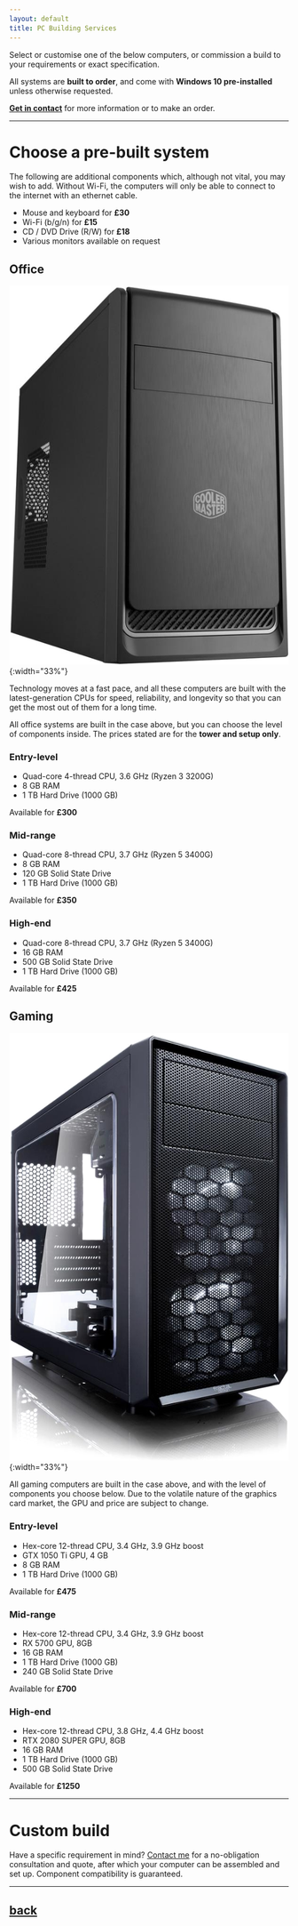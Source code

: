 ```yaml
---
layout: default
title: PC Building Services
---
```


Select or customise one of the below computers, or commission a build to your requirements or exact specification.


All systems are **built to order**, and come with **Windows 10 pre-installed** unless otherwise requested.

[**Get in contact**](../contact/) for more information or to make an order.

* * *

# Choose a pre-built system

The following are additional components which, although not vital, you may wish to add. Without Wi-Fi, the computers will only be able to connect to the internet with an ethernet cable.

 - Mouse and keyboard for **£30**
 - Wi-Fi (b/g/n) for **£15**
 - CD / DVD Drive (R/W) for **£18**
 - Various monitors available on request

## Office

![Office Case](./images/office.png){:width="33%"}

Technology moves at a fast pace, and all these computers are built with the latest-generation CPUs for speed, reliability, and longevity so that you can get the most out of them for a long time.

All office systems are built in the case above, but you can choose the level of components inside. The prices stated are for the **tower and setup only**.


### Entry-level

 - Quad-core 4-thread CPU, 3.6 GHz (Ryzen 3 3200G)
 - 8 GB RAM
 - 1 TB Hard Drive (1000 GB)

 Available for **£300**

### Mid-range

 - Quad-core 8-thread CPU, 3.7 GHz (Ryzen 5 3400G)
 - 8 GB RAM
 - 120 GB Solid State Drive
 - 1 TB Hard Drive (1000 GB)

 Available for **£350**

### High-end

 - Quad-core 8-thread CPU, 3.7 GHz (Ryzen 5 3400G)
 - 16 GB RAM
 - 500 GB Solid State Drive
 - 1 TB Hard Drive (1000 GB)

 Available for **£425**

## Gaming

![Gaming Case](./images/gaming.png){:width="33%"}

All gaming computers are built in the case above, and with the level of components you choose below. Due to the volatile nature of the graphics card market, the GPU and price are subject to change. 

### Entry-level

 - Hex-core 12-thread CPU, 3.4 GHz, 3.9 GHz boost
 - GTX 1050 Ti GPU, 4 GB
 - 8 GB RAM
 - 1 TB Hard Drive (1000 GB)

 Available for **£475**

### Mid-range

 - Hex-core 12-thread CPU, 3.4 GHz, 3.9 GHz boost
 - RX 5700 GPU, 8GB
 - 16 GB RAM
 - 1 TB Hard Drive (1000 GB)
 - 240 GB Solid State Drive

 Available for **£700**

### High-end

 - Hex-core 12-thread CPU, 3.8 GHz, 4.4 GHz boost
 - RTX 2080 SUPER GPU, 8GB
 - 16 GB RAM
 - 1 TB Hard Drive (1000 GB)
 - 500 GB Solid State Drive

 Available for **£1250**

* * *

# Custom build

Have a specific requirement in mind? [Contact me](../contact/) for a no-obligation consultation and quote, after which your computer can be assembled and set up. Component compatibility is guaranteed.

* * *

## [back](../)